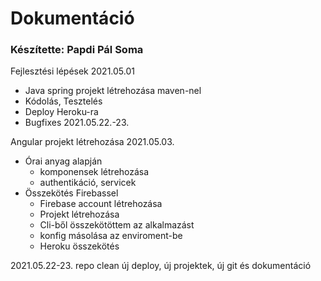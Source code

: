 # Dokumentáció
### Készítette: Papdi Pál Soma

Fejlesztési lépések 2021.05.01
- Java spring projekt létrehozása maven-nel
- Kódolás, Tesztelés
- Deploy Heroku-ra
- Bugfixes 2021.05.22.-23.

Angular projekt létrehozása 2021.05.03.
 - Órai anyag alapján
   - komponensek létrehozása
   - authentikáció, servicek
 - Összekötés Firebassel
 	- Firebase account létrehozása
 	- Projekt létrehozása
 	- Cli-ből összekötöttem az alkalmazást
 	- konfig másolása az enviroment-be
	- Heroku összekötés


2021.05.22-23. repo clean új deploy, új projektek, új git és dokumentáció